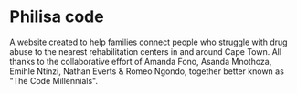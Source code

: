 ﻿# Philisa code

A website created to help families connect people who struggle with drug abuse to the nearest rehabilitation centers in and around Cape Town. All thanks to the collaborative effort of Amanda Fono, Asanda Mnothoza, Emihle Ntinzi, Nathan Everts & Romeo Ngondo, together better known as "The Code Millennials".